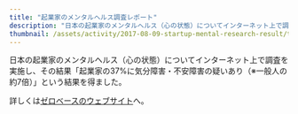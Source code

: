 ```yaml
---
title: "起業家のメンタルヘルス調査レポート"
description: "日本の起業家のメンタルヘルス（心の状態）についてインターネット上で調査を実施し、その結果「起業家の37%に気分障害・不安障害の疑いあり（※一般人の約7倍）」という結果を得ました。"
thumbnail: /assets/activity/2017-08-09-startup-mental-research-result/thumbnail.png
---
```


日本の起業家のメンタルヘルス（心の状態）についてインターネット上で調査を実施し、その結果「起業家の37%に気分障害・不安障害の疑いあり（※一般人の約7倍）」という結果を得ました。

詳しくは[ゼロベースのウェブサイト](https://www.zerobase.jp/2017/08/09/startup-mental-research-result.html)へ。